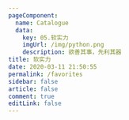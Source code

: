 ```yaml
---
pageComponent: 
  name: Catalogue
  data: 
    key: 05.软实力
    imgUrl: /img/python.png
    description: 欲善其事，先利其器
title: 软实力
date: 2020-03-11 21:50:55
permalink: /favorites
sidebar: false
article: false
comment: true
editLink: false
---
```

